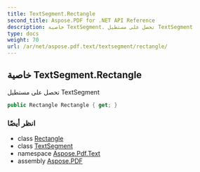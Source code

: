 ```yaml
---
title: TextSegment.Rectangle
second_title: Aspose.PDF for .NET API Reference
description: خاصية TextSegment. تحصل على مستطيل TextSegment
type: docs
weight: 70
url: /ar/net/aspose.pdf.text/textsegment/rectangle/
---
```

## خاصية TextSegment.Rectangle

تحصل على مستطيل TextSegment

```csharp
public Rectangle Rectangle { get; }
```

### انظر أيضًا

* class [Rectangle](../../../aspose.pdf/rectangle/)
* class [TextSegment](../)
* namespace [Aspose.Pdf.Text](../../../aspose.pdf.text/)
* assembly [Aspose.PDF](../../../)